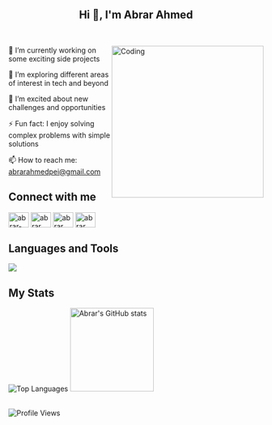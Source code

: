 <h2 align="center">Hi 👋, I'm Abrar Ahmed</h2>
<div>&nbsp;</div>
<div>
  <img align="right" alt="Coding" width="300" src="https://media.giphy.com/media/qgQUggAC3Pfv687qPC/giphy.gif"> 
  
🔭 I’m currently working on some exciting side projects

🌱 I’m exploring different areas of interest in tech and beyond

👯 I’m excited about new challenges and opportunities

⚡ Fun fact: I enjoy solving complex problems with simple solutions

📫 How to reach me: abrarahmedpei@gmail.com

## Connect with me
<p align="left">
<a href="https://linkedin.com/in/abrar2030 " target="blank"><img align="center" src="https://raw.githubusercontent.com/rahuldkjain/github-profile-readme-generator/master/src/images/icons/Social/linked-in-alt.svg " alt="abrar-ahmed" height="30" width="40" /></a>
<a href="https://www.instagram.com/abrar2o3o/ " target="blank"><img align="center" src="https://raw.githubusercontent.com/rahuldkjain/github-profile-readme-generator/master/src/images/icons/Social/instagram.svg " alt="abrar___ahmed" height="30" width="40" /></a>
<a href="https://www.facebook.com/abrar2O3O/ " target="blank"><img align="center" src="https://raw.githubusercontent.com/rahuldkjain/github-profile-readme-generator/master/src/images/icons/Social/facebook.svg " alt="abrar___ahmed" height="30" width="40" /></a>
<a href="https://www.hackerrank.com/abrar2030/ " target="blank"><img align="center" src="https://raw.githubusercontent.com/rahuldkjain/github-profile-readme-generator/master/src/images/icons/Social/hackerrank.svg " alt="abrar___ahmed" height="30" width="40" /></a>
</p>

## Languages and Tools
<p align="left">
    <a href="https://github.com/abrar2030">
        <img src="https://skillicons.dev/icons?i=aws,gcp,azure,kubernetes,docker,terraform,jenkins,ansible,react,angular,nodejs,java,python,ts,js,spring,dotnet,git,github,idea,vscode" />
    </a>
</p>

## My Stats
<div>
  <img src="https://github-readme-stats.vercel.app/api/top-langs/?username=abrar2030&show_icons=true&layout=compact&theme=dark" alt="Top Languages">
  <img src="https://github-readme-stats.vercel.app/api?username=abrar2030&show_icons=true&theme=dark&count_private=true" alt="Abrar's GitHub stats" height="165px"/>
</div>

<br>

![Profile Views](https://komarev.com/ghpvc/?username=abrar2030&abbreviated=true)
